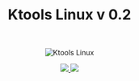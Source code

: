 <!--
  Title:Ktools Linux v 0.2
  Description:Ktools v 02 it is an application that collects all help information of tools included in the linux distribution for audits and penetration testing Kali Linux.
  Author: Miguel Baez
-->
<meta name="keywords" content="ktools linux, kali linux, tools help, pentest tools">
<h1 align="center"> Ktools Linux v 0.2</h1><br>
<p align="center"><img align="center" alt="Ktools Linux" title="Ktools Linux" src="https://4.bp.blogspot.com/-ucYZWlLyOec/WTSxiFb9ngI/AAAAAAAAACo/3zd0sY11ibcNQmnN509T6pR4KtLhQzmygCK4B/s1600/ktools-logo.png" >
</p>
<p align="center"><a title="ktools v 0.2 - Collection of help content of Kali Linux tools" href="https://github.com/f0rk1/ktools-linux/blob/master/READMEEN.md"><img src="https://4.bp.blogspot.com/-XI5zYl7ssok/Ws0IJw5S2SI/AAAAAAAAAYE/EJ-erClLqoUzxA1qQIBUP_nuf4HfMcpyQCPcBGAYYCw/s320/ktoolsen.png">        </a><a title="ktools v 0.2 - Colección contenidos de ayuda herramientas Kali Linux " href="https://github.com/f0rk1/ktools-linux/blob/master/READMEES.md"><img src="https://3.bp.blogspot.com/-0NIsHn4Rr3I/Ws0IadeJ6ZI/AAAAAAAAAYI/KjoX_kdiBsg5Y8mVDzsD0AwUMv4pf2hywCPcBGAYYCw/s320/ktoolses.png"></a></p>
